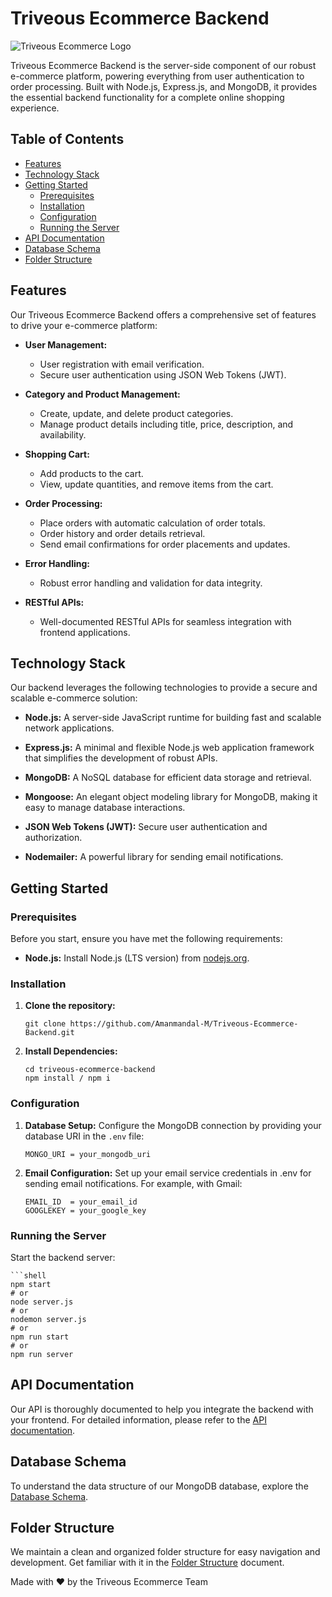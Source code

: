 # Triveous Ecommerce Backend

![Triveous Ecommerce Logo](link_to_logo_image)

Triveous Ecommerce Backend is the server-side component of our robust e-commerce platform, powering everything from user authentication to order processing. Built with Node.js, Express.js, and MongoDB, it provides the essential backend functionality for a complete online shopping experience.

## Table of Contents

- [Features](#features)
- [Technology Stack](#technology-stack)
- [Getting Started](#getting-started)
  - [Prerequisites](#prerequisites)
  - [Installation](#installation)
  - [Configuration](#configuration)
  - [Running the Server](#running-the-server)
- [API Documentation](#api-documentation)
- [Database Schema](#database-schema)
- [Folder Structure](#folder-structure)

## Features

Our Triveous Ecommerce Backend offers a comprehensive set of features to drive your e-commerce platform:

- **User Management:**
  - User registration with email verification.
  - Secure user authentication using JSON Web Tokens (JWT).

- **Category and Product Management:**
  - Create, update, and delete product categories.
  - Manage product details including title, price, description, and availability.

- **Shopping Cart:**
  - Add products to the cart.
  - View, update quantities, and remove items from the cart.

- **Order Processing:**
  - Place orders with automatic calculation of order totals.
  - Order history and order details retrieval.
  - Send email confirmations for order placements and updates.

- **Error Handling:**
  - Robust error handling and validation for data integrity.

- **RESTful APIs:**
  - Well-documented RESTful APIs for seamless integration with frontend applications.

## Technology Stack

Our backend leverages the following technologies to provide a secure and scalable e-commerce solution:

- **Node.js:** A server-side JavaScript runtime for building fast and scalable network applications.

- **Express.js:** A minimal and flexible Node.js web application framework that simplifies the development of robust APIs.

- **MongoDB:** A NoSQL database for efficient data storage and retrieval.

- **Mongoose:** An elegant object modeling library for MongoDB, making it easy to manage database interactions.

- **JSON Web Tokens (JWT):** Secure user authentication and authorization.

- **Nodemailer:** A powerful library for sending email notifications.

## Getting Started

### Prerequisites

Before you start, ensure you have met the following requirements:

- **Node.js:** Install Node.js (LTS version) from [nodejs.org](https://nodejs.org/).

### Installation

1. **Clone the repository:**

   ```shell
   git clone https://github.com/Amanmandal-M/Triveous-Ecommerce-Backend.git

2. **Install Dependencies:**

    ```shell
    cd triveous-ecommerce-backend
    npm install / npm i

### Configuration

1. **Database Setup:** Configure the MongoDB connection by providing your database URI in the `.env` file:

    ```shell
    MONGO_URI = your_mongodb_uri

2. **Email Configuration:** Set up your email service credentials in .env for sending email notifications. For example, with Gmail:

    ```shell
    EMAIL_ID  = your_email_id
    GOOGLEKEY = your_google_key

### Running the Server

Start the backend server:

    ```shell
    npm start
    # or
    node server.js
    # or
    nodemon server.js
    # or
    npm run start
    # or
    npm run server



## API Documentation

Our API is thoroughly documented to help you integrate the backend with your frontend. For detailed information, please refer to the [API documentation]().

## Database Schema

To understand the data structure of our MongoDB database, explore the [Database Schema](docs/Database_Schema.png).

## Folder Structure

We maintain a clean and organized folder structure for easy navigation and development. Get familiar with it in the [Folder Structure](docs/FolderStructure.md) document.

Made with ❤️ by the Triveous Ecommerce Team




